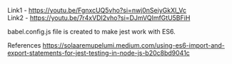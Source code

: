 Link1 - https://youtu.be/FgnxcUQ5vho?si=nwj0nSeiyGkXl_Vc <br>
Link2 - https://youtu.be/7r4xVDI2vho?si=DJmVQImfGtU5BFiH <br>

babel.config.js file is created to make jest work with ES6.

References
https://solaaremupelumi.medium.com/using-es6-import-and-export-statements-for-jest-testing-in-node-js-b20c8bd9041c
